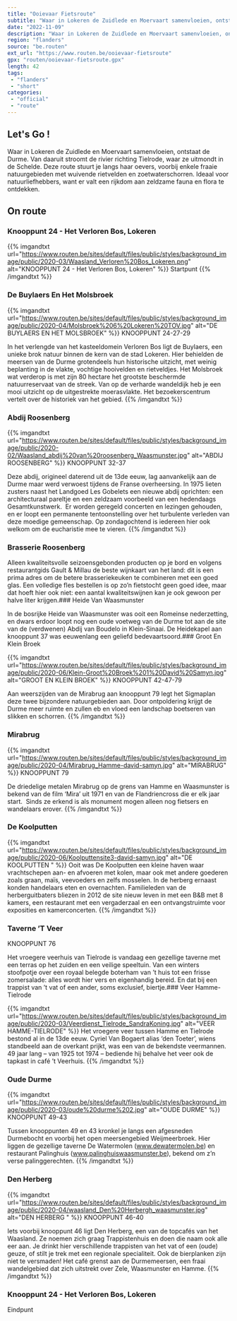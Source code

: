 ```yaml
---
title: "Ooievaar Fietsroute"
subtitle: "Waar in Lokeren de Zuidlede en Moervaart samenvloeien, ontstaat de Durme"
date: "2022-11-09"
description: "Waar in Lokeren de Zuidlede en Moervaart samenvloeien, ontstaat de Durme"
region: "flanders"
source: "be.routen"
ext_url: "https://www.routen.be/ooievaar-fietsroute"
gpx: "routen/ooievaar-fietsroute.gpx"
length: 42
tags:
 - "flanders"
 - "short"
categories:
 - "official"
 - "route"
---
```


## Let's Go ! 

Waar in Lokeren de Zuidlede en Moervaart samenvloeien, ontstaat de Durme. Van daaruit stroomt de rivier richting Tielrode, waar ze uitmondt in de Schelde. Deze route stuurt je langs haar oevers, voorbij enkele fraaie natuurgebieden met wuivende rietvelden en zoetwaterschorren. Ideaal voor natuurliefhebbers, want er valt een rijkdom aan zeldzame fauna en flora te ontdekken.

## On route

### Knooppunt 24 - Het Verloren Bos, Lokeren

{{% imgandtxt url="https://www.routen.be/sites/default/files/public/styles/background_image/public/2020-03/Waasland_Verloren%20Bos_Lokeren.png" alt="KNOOPPUNT 24 - Het Verloren Bos, Lokeren" %}}
Startpunt
{{% /imgandtxt %}}

### De Buylaers En Het Molsbroek

{{% imgandtxt url="https://www.routen.be/sites/default/files/public/styles/background_image/public/2020-04/Molsbroek%206%20Lokeren%20TOV.jpg" alt="DE BUYLAERS EN HET MOLSBROEK" %}}
KNOOPPUNT 24-27-29

In het verlengde van het kasteeldomein Verloren Bos ligt de Buylaers, een unieke brok natuur binnen de kern van de stad Lokeren. Hier behielden de meersen van de Durme grotendeels hun historische uitzicht, met weinig beplanting in de vlakte, vochtige hooivelden en rietveldjes. Het Molsbroek wat verderop is met zijn 80 hectare het grootste beschermde natuurreservaat van de streek. Van op de verharde wandeldijk heb je een mooi uitzicht op de uitgestrekte moerasvlakte. Het bezoekerscentrum vertelt over de historiek van het gebied.
{{% /imgandtxt %}}

### Abdij Roosenberg

{{% imgandtxt url="https://www.routen.be/sites/default/files/public/styles/background_image/public/2020-02/Waasland_abdij%20van%20roosenberg_Waasmunster.jpg" alt="ABDIJ ROOSENBERG" %}}
KNOOPPUNT 32-37

Deze abdij, origineel daterend uit de 13de eeuw, lag aanvankelijk aan de Durme maar werd verwoest tijdens de Franse overheersing. In 1975 lieten zusters naast het Landgoed Les Gobelets een nieuwe abdij oprichten: een architecturaal pareltje en een zeldzaam voorbeeld van een hedendaags Gesamtkunstwerk.  Er worden geregeld concerten en lezingen gehouden, en er loopt een permanente tentoonstelling over het turbulente verleden van deze moedige gemeenschap. Op zondagochtend is iedereen hier ook welkom om de eucharistie mee te vieren.
{{% /imgandtxt %}}

### Brasserie Roosenberg 

Alleen kwaliteitsvolle seizoensgebonden producten op je bord en volgens restaurantgids Gault & Millau de beste wijnkaart van het land: dit is een prima adres om de betere brasseriekeuken te combineren met een goed glas. Een volledige fles bestellen is op zo’n fietstocht geen goed idee, maar dat hoeft hier ook niet: een aantal kwaliteitswijnen kan je ook gewoon per halve liter krijgen.### Heide Van Waasmunster

In de bosrijke Heide van Waasmunster was ooit een Romeinse nederzetting, en dwars erdoor loopt nog een oude voetweg van de Durme tot aan de site van de (verdwenen) Abdij van Boudelo in Klein-Sinaai. De Heidekapel aan knooppunt 37 was eeuwenlang een geliefd bedevaartsoord.### Groot En Klein Broek

{{% imgandtxt url="https://www.routen.be/sites/default/files/public/styles/background_image/public/2020-06/Klein-Groot%20Broek%201%20David%20Samyn.jpg" alt="GROOT EN KLEIN BROEK" %}}
KNOOPPUNT 42-47-79

Aan weerszijden van de Mirabrug aan knooppunt 79 legt het Sigmaplan deze twee bijzondere natuurgebieden aan. Door ontpoldering krijgt de Durme meer ruimte en zullen eb en vloed een landschap boetseren van slikken en schorren.
{{% /imgandtxt %}}

### Mirabrug

{{% imgandtxt url="https://www.routen.be/sites/default/files/public/styles/background_image/public/2020-04/Mirabrug_Hamme-david-samyn.jpg" alt="MIRABRUG" %}}
KNOOPPUNT 79

De driedelige metalen Mirabrug op de grens van Hamme en Waasmunster is bekend van de film ‘Mira’ uit 1971 en van de Flandriencross die er elk jaar start.  Sinds ze erkend is als monument mogen alleen nog fietsers en wandelaars erover.
{{% /imgandtxt %}}

### De Koolputten 

{{% imgandtxt url="https://www.routen.be/sites/default/files/public/styles/background_image/public/2020-06/Koolputtensite3-david-samyn.jpg" alt="DE KOOLPUTTEN " %}}
Ooit was De Koolputten een kleine haven waar vrachtschepen aan- en afvoeren met kolen, maar ook met andere goederen zoals graan, maïs, veevoeders en zelfs mosselen. In de herberg ernaast konden handelaars eten en overnachten. Familieleden van de herberguitbaters bliezen in 2012 de site nieuw leven in met een B&B met 8 kamers, een restaurant met een vergaderzaal en een ontvangstruimte voor exposities en kamerconcerten.
{{% /imgandtxt %}}

### Taverne ’T Veer 

KNOOPPUNT 76

Het vroegere veerhuis van Tielrode is vandaag een gezellige taverne met een terras op het zuiden en een veilige speeltuin. Van een winters stoofpotje over een royaal belegde boterham van ’t huis tot een frisse zomersalade: alles wordt hier vers en eigenhandig bereid. En dat bij een trappist van ’t vat of een ander, soms exclusief, biertje.### Veer Hamme-Tielrode

{{% imgandtxt url="https://www.routen.be/sites/default/files/public/styles/background_image/public/2020-03/Veerdienst_Tielrode_SandraKoning.jpg" alt="VEER HAMME-TIELRODE" %}}
Het vroegere veer tussen Hamme en Tielrode bestond al in de 13de eeuw. Cyriel Van Bogaert alias ‘den Toeter’, wiens standbeeld aan de overkant prijkt, was een van de bekendste veermannen. 49 jaar lang – van 1925 tot 1974 – bediende hij behalve het veer ook de tapkast in café ’t Veerhuis.
{{% /imgandtxt %}}

### Oude Durme

{{% imgandtxt url="https://www.routen.be/sites/default/files/public/styles/background_image/public/2020-03/oude%20durme%202.jpg" alt="OUDE DURME" %}}
KNOOPPUNT 49-43

Tussen knooppunten 49 en 43 kronkel je langs een afgesneden Durmebocht en voorbij het open meersengebied Weijmeerbroek. Hier liggen de gezellige taverne De Watermolen (www.dewatermolen.be) en restaurant Palinghuis (www.palinghuiswaasmunster.be), bekend om z’n verse palinggerechten.
{{% /imgandtxt %}}

### Den Herberg 

{{% imgandtxt url="https://www.routen.be/sites/default/files/public/styles/background_image/public/2020-04/waasland_Den%20Herbergh_waasmunster.jpg" alt="DEN HERBERG " %}}
KNOOPPUNT 46-40

Iets voorbij knooppunt 46 ligt Den Herberg, een van de topcafés van het Waasland. Ze noemen zich graag Trappistenhuis en doen die naam ook alle eer aan. Je drinkt hier verschillende trappisten van het vat of een (oude) geuze, of stilt je trek met een regionale specialiteit. Ook de bierplanken zijn niet te versmaden! Het café grenst aan de Durmemeersen, een fraai wandelgebied dat zich uitstrekt over Zele, Waasmunster en Hamme.
{{% /imgandtxt %}}

### Knooppunt 24 - Het Verloren Bos, Lokeren

Eindpunt



